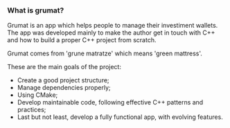### What is grumat?

Grumat is an app which helps people to manage their investiment wallets. The app was developed mainly to make the author get in touch with C++ and how to build a proper C++ project from scratch. 

Grumat comes from 'grune matratze' which means 'green mattress'.

These are the main goals of the project:

- Create a good project structure;
- Manage dependencies properly;
- Using CMake;
- Develop maintainable code, following effective C++ patterns and practices;
- Last but not least, develop a fully functional app, with evolving features.
